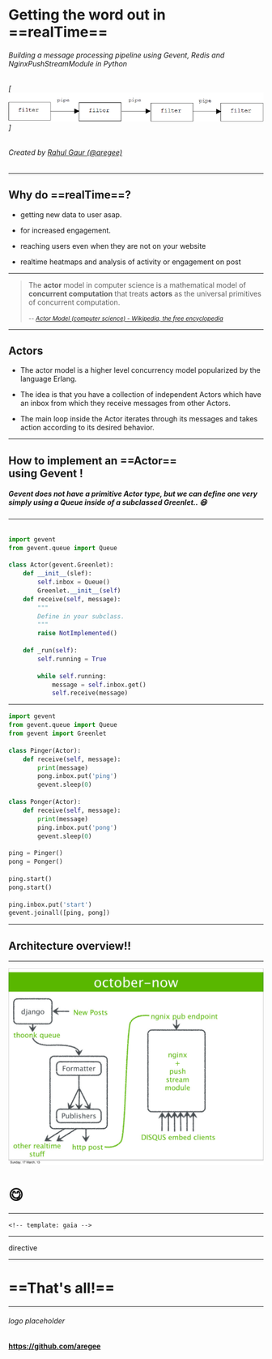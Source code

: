 <!-- page_number: true -->
<!-- $size: 16:9 -->
<!-- $height: 1280px -->
<!-- $width: 1920px -->

<!-- $theme: gaia -->

# Getting the word out in ==realTime==

###### Building a message processing pipeline using Gevent, Redis and NginxPushStreamModule in Python

###### [![](arch_2.gif)]


###### Created by [Rahul Gaur (@aregee)](https://github.com/aregee)

---

<!-- page_number: true -->
## Why do ==realTime==?


- getting new data to user asap.

- for increased engagement.

- reaching users even when they are not on your website

- realtime heatmaps and analysis of activity or engagement on post


---
<!-- *template: invert -->

>
> The **actor** model in computer science is a mathematical model of **concurrent computation** that treats **actors** as the universal primitives of concurrent computation.
>
> <small>-- *[Actor Model (computer science) - Wikipedia, the free encyclopedia](https://en.wikipedia.org/wiki/Actor_model)*</small>

---


## Actors


- The actor model is a higher level concurrency model popularized by the language Erlang.

- The idea is that you have a collection of independent Actors which have an inbox from which they receive messages from other Actors.

- The main loop inside the Actor iterates through its messages and takes action according to its desired behavior.


---


## How to implement an ==Actor== <br> using Gevent  !

##### *Gevent does not have a primitive Actor type, but we can define one very simply using a Queue inside of a subclassed Greenlet.*. :laughing:

---
<!-- $height: 18in -->

```python

import gevent
from gevent.queue import Queue

class Actor(gevent.Greenlet):
	def __init__(slef):
    	self.inbox = Queue()
    	Greenlet.__init__(self)
    def receive(self, message):
        """
        Define in your subclass.
        """
        raise NotImplemented()

    def _run(self):
        self.running = True

        while self.running:
            message = self.inbox.get()
            self.receive(message)

```


---
```python
import gevent
from gevent.queue import Queue
from gevent import Greenlet

class Pinger(Actor):
    def receive(self, message):
        print(message)
        pong.inbox.put('ping')
        gevent.sleep(0)

class Ponger(Actor):
    def receive(self, message):
        print(message)
        ping.inbox.put('pong')
        gevent.sleep(0)

ping = Pinger()
pong = Ponger()

ping.start()
pong.start()

ping.inbox.put('start')
gevent.joinall([ping, pong])

```
---
<!-- *template: gaia -->

## Architecture overview!!


---
![100% center](arch_1.jpg)
# :yum:
---
<!-- *template: gaia -->

```
<!-- template: gaia -->
```


---
<!-- *template: invert -->
directive

---
<!-- template: gaia -->

# ==That's all!==

---



###### logo placeholder

#### https://github.com/aregee

